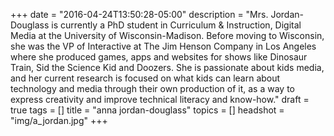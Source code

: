 +++
date = "2016-04-24T13:50:28-05:00"
description = "Mrs. Jordan-Douglass is currently a PhD student in Curriculum & Instruction, Digital Media at the University of Wisconsin-Madison. Before moving to Wisconsin, she was the VP of Interactive at The Jim Henson Company in Los Angeles where she produced games, apps and websites for shows like Dinosaur Train, Sid the Science Kid and Doozers. She is passionate about kids media, and her current research is focused on what kids can learn about technology and media through their own production of it, as a way to express creativity and improve technical literacy and know-how."
draft = true
tags = []
title = "anna jordan-douglass"
topics = []
headshot = "img/a_jordan.jpg"
+++
